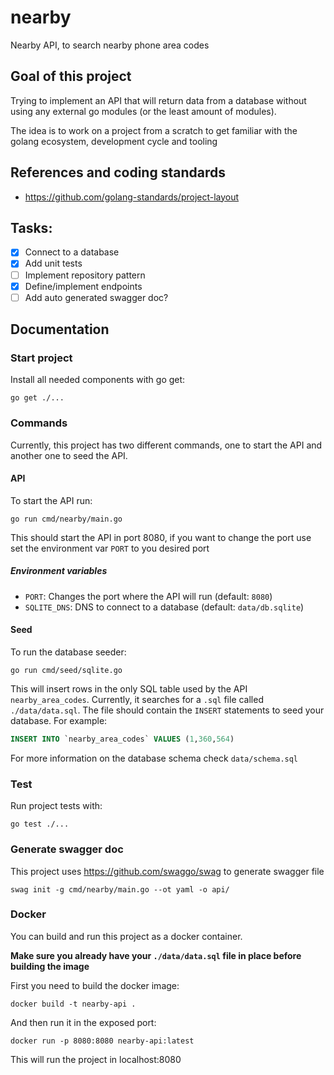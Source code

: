 # nearby
Nearby API, to search nearby phone area codes

## Goal of this project
Trying to implement an API that will return data from a database without using any external go modules 
(or the least amount of modules). 

The idea is to work on a project from a scratch to get familiar with the golang ecosystem, development cycle and tooling 

## References and coding standards
* https://github.com/golang-standards/project-layout

## Tasks:
- [x] Connect to a database
- [x] Add unit tests
- [ ] Implement repository pattern
- [x] Define/implement endpoints
- [ ] Add auto generated swagger doc?

## Documentation
### Start project
Install all needed components with go get:
```shell
go get ./...
```
### Commands
Currently, this project has two different commands, 
one to start the API and another one to seed the API.
#### API
To start the API run:
```shell
go run cmd/nearby/main.go
```
This should start the API in port 8080, if you want to change the
port use set the environment var `PORT` to you desired port

##### Environment variables
* `PORT`: Changes the port where the API will run (default: `8080`)
* `SQLITE_DNS`: DNS to connect to a database (default: `data/db.sqlite`)

#### Seed
To run the database seeder:
```shell
go run cmd/seed/sqlite.go
```
This will insert rows in the only SQL table used by the API `nearby_area_codes`.
Currently, it searches for a `.sql` file called `./data/data.sql`.
The file should contain the `INSERT` statements to seed your database.
For example:
```sql
INSERT INTO `nearby_area_codes` VALUES (1,360,564)
```
For more information on the database schema check `data/schema.sql`

### Test
Run project tests with:
```shell
go test ./...
```

### Generate swagger doc
This project uses https://github.com/swaggo/swag to generate swagger file
```shell
swag init -g cmd/nearby/main.go --ot yaml -o api/
```
### Docker
You can build and run this project as a docker container.

**Make sure you already have your `./data/data.sql` file in place before building the image**

First you need to build the docker image:
```shell
docker build -t nearby-api .
```

And then run it in the exposed port:
```shell
docker run -p 8080:8080 nearby-api:latest
```

This will run the project in localhost:8080